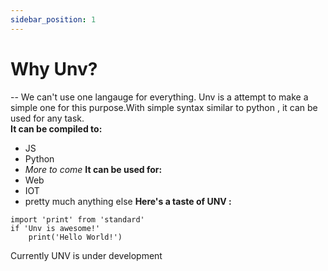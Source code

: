 ```yaml
---
sidebar_position: 1
---
```

# Why Unv?
--
We can't use one langauge for everything. Unv is a attempt to make a simple one for this purpose.With simple syntax similar to python , it can be used for any task.
<br>
**It can be compiled to:**
- JS
- Python
- *More to come*
**It can be used for:**
- Web
- IOT
- pretty much anything else
**Here's a taste of UNV :**
```
import 'print' from 'standard'
if 'Unv is awesome!'
    print('Hello World!')
```
Currently UNV is under development
